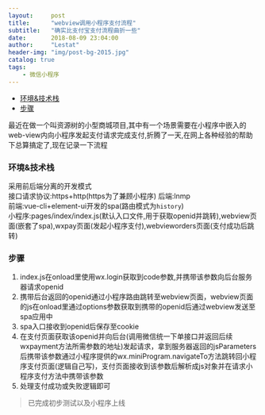 ```yaml
---
layout:     post
title:      "webview调用小程序支付流程"
subtitle:   "确实比支付宝支付流程曲折一些"
date:       2018-08-09 23:04:00
author:     "Lestat"
header-img: "img/post-bg-2015.jpg"
catalog: true
tags:
    - 微信小程序
---
```


- [环境&技术栈](#%E7%8E%AF%E5%A2%83%E6%8A%80%E6%9C%AF%E6%A0%88)
- [步骤](#%E6%AD%A5%E9%AA%A4)

最近在做一个叫资源树的小型商城项目,其中有一个场景需要在小程序中嵌入的web-view内向小程序发起支付请求完成支付,折腾了一天,在网上各种经验的帮助下总算搞定了,现在记录一下流程

### 环境&技术栈
采用前后端分离的开发模式  
接口请求协议:https+http(https为了兼顾小程序)
后端:lnmp  
前端:vue-cli+element-ui开发的spa(路由模式为`history`)  
小程序:pages/index/index.js(默认入口文件,用于获取openid并跳转),webview页面(嵌套了spa),wxpay页面(发起小程序支付),webvieworders页面(支付成功后跳转)  
### 步骤
1. index.js在onload里使用wx.login获取到code参数,并携带该参数向后台服务器请求openid  
2. 携带后台返回的openid通过小程序路由跳转至webview页面，webview页面的js在onload里通过options参数获取到携带的openid后通过webview发送至spa应用中  
3. spa入口接收到openid后保存至cookie  
4. 在支付页面获取该openid并向后台(调用微信统一下单接口并返回后续wxpayment方法所需参数的地址)发起请求，拿到服务器返回的jsParameters后携带该参数通过小程序提供的wx.miniProgram.navigateTo方法跳转回小程序支付页面(逻辑自己写)，支付页面接收到该参数后解析成js对象并在请求小程序支付方法中携带该参数
5. 处理支付成功或失败逻辑即可

> 已完成初步测试以及小程序上线

